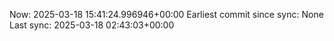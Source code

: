 Now: 2025-03-18 15:41:24.996946+00:00 Earliest commit since sync: None Last sync: 2025-03-18 02:43:03+00:00
